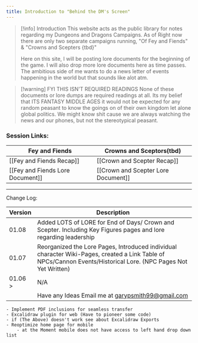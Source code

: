 ```yaml
---
title: Introduction to "Behind the DM's Screen"
---
```


>[!info] Introduction
>This website acts as the public library for notes regarding my Dungeons and Dragons Campaigns. As of Right now there are only two separate campaigns running, "Of Fey and Fiends" & "Crowns and Scepters {tbd}" 
>
>Here on this site, I will be posting lore documents for the beginning of the game. I will also drop more lore documents here as time passes. The ambitious side of me wants to do a news letter of events happening in the world but that sounds like alot atm.

>[!warning] FYI THIS ISN'T REQUIRED READINGS
>None of these documents or lore dumps are required readings at all. Its my belief that ITS FANTASY MIDDLE AGES it would not be expected for any random peasant to know the goings on of their own kingdom let alone global politics. We might know shit cause we are always watching the news and our phones, but not the stereotypical peasant.

### Session Links:
| Fey and Fiends                   | Crowns and Sceptors(tbd)            |
| -------------------------------- | ----------------------------------- |
| [[Fey and Fiends Recap]]         | [[Crown and Scepter Recap]]         |
| [[Fey and Fiends Lore Document]] | [[Crown and Scepter Lore Document]] |
____
Change Log:

| Version | Description                                                                                                                                                     |
| ------- | --------------------------------------------------------------------------------------------------------------------------------------------------------------- |
| 01.08   | Added LOTS of LORE for End of Days/ Crown and Scepter. Including Key Figures pages and lore regarding leadership                                                |
| 01.07   | Reorganized the Lore Pages, Introduced individual character Wiki-Pages, created a Link Table of NPCs/Cannon Events/Historical Lore. (NPC Pages Not Yet Written) |
| 01.06 > | N/A                                                                                                                                                             |
|         | Have any Ideas Email me at garypsmith99@gmail.com                                                                                                               |
```Dev Notes & Future Plans
- Implement PDF inclusions for seamless transfer
- Excalidraw plugin for web (Have to pioneer some code)
- if (The Above) doesn't work see about Excalidraw Exports
- Reoptimize home page for mobile
	- at the Moment mobile does not have access to left hand drop down list
```